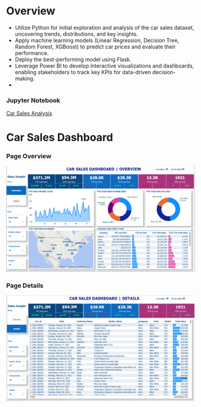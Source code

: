 # Overview

- Utilize Python for initial exploration and analysis of the car sales dataset, uncovering trends, distributions, and key insights.
- Apply machine learning models (Linear Regression, Decision Tree, Random Forest, XGBoost) to predict car prices and evaluate their performance.
- Deploy the best-performing model using Flask.
- Leverage Power BI to develop interactive visualizations and dashboards, enabling stakeholders to track key KPIs for data-driven decision-making.
- 
### **Jupyter Notebook**
[Car Sales Analysis](https://github.com/PhungThien63f/Car-Sales-Analyst/blob/main/Car%20Sales.ipynb)

# **Car Sales Dashboard**
### Page Overview
 ![markdown](https://github.com/PhungThien63f/Car-Sales-Analyst/blob/main/Overview_page.png)

### Page Details
 ![markdown](https://github.com/PhungThien63f/Car-Sales-Analyst/blob/main/Details_page.png)

